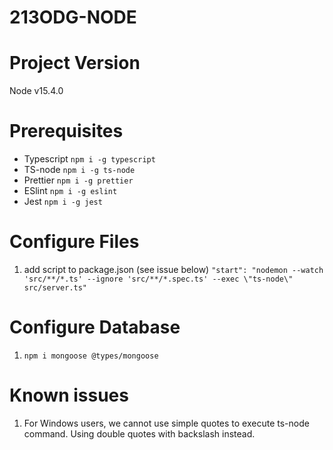 # 213ODG-NODE

# Project Version

Node v15.4.0

# Prerequisites

- Typescript `npm i -g typescript`
- TS-node `npm i -g ts-node`
- Prettier `npm i -g prettier`
- ESlint `npm i -g eslint`
- Jest `npm i -g jest`

# Configure Files

1. add script to package.json (see issue below) `"start": "nodemon --watch 'src/**/*.ts' --ignore 'src/**/*.spec.ts' --exec \"ts-node\" src/server.ts"`

# Configure Database

1. `npm i mongoose @types/mongoose`

# Known issues

1. For Windows users, we cannot use simple quotes to execute ts-node command. Using double quotes with backslash instead.
